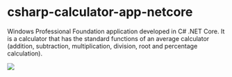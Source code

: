 # csharp-calculator-app-netcore

Windows Professional Foundation application developed in C# .NET Core. It is a calculator that has the standard functions of an average calculator (addition, subtraction, multiplication, division, root and percentage calculation).

![](https://i.imgur.com/1Ulrcnb.png)
